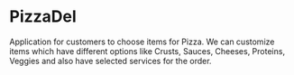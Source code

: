 # PizzaDel
 Application for customers to choose items for Pizza. We can customize items which have different options like Crusts, Sauces, Cheeses, Proteins, Veggies and also have selected services for the order.
